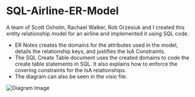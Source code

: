 # SQL-Airline-ER-Model

A team of Scott Oxholm, Rachael Walker, Rob Grzesiuk and I created this entity relationship model for an airline and implemented it using SQL code.

* ER Notes creates the domains for the attributes used in the model, details the relationship keys, and justifies the IsA Constraints. 
* The SQL Create Table document uses the created domains to code the create table statements in SQL. It also explains how to enforce the covering constraints for the IsA relationships.
* The diagram can also be seen in the visio file.

![Diagram Image](https://user-images.githubusercontent.com/55144676/82853756-921f4680-9ed4-11ea-8d43-f34e34c0f915.PNG)

